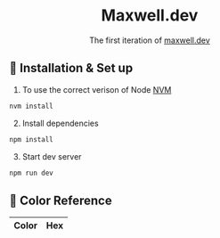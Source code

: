 <div align="center">
  <h1>Maxwell.dev</h1>
</div>
<p align="center">
  The first iteration of <a href="https://maxwell.dev/" target="_blank">maxwell.dev</a> 
</p>

## 🧰 Installation & Set up

1. To use the correct verison of Node [NVM](https://github.com/nvm-sh/nvm)
```sh
nvm install 
```

2. Install dependencies 
```sh
npm install
```

3. Start dev server
```sh
npm run dev
```

## 🎨 Color Reference
| Color          | Hex                                                                |
| -------------- | ------------------------------------------------------------------ |
